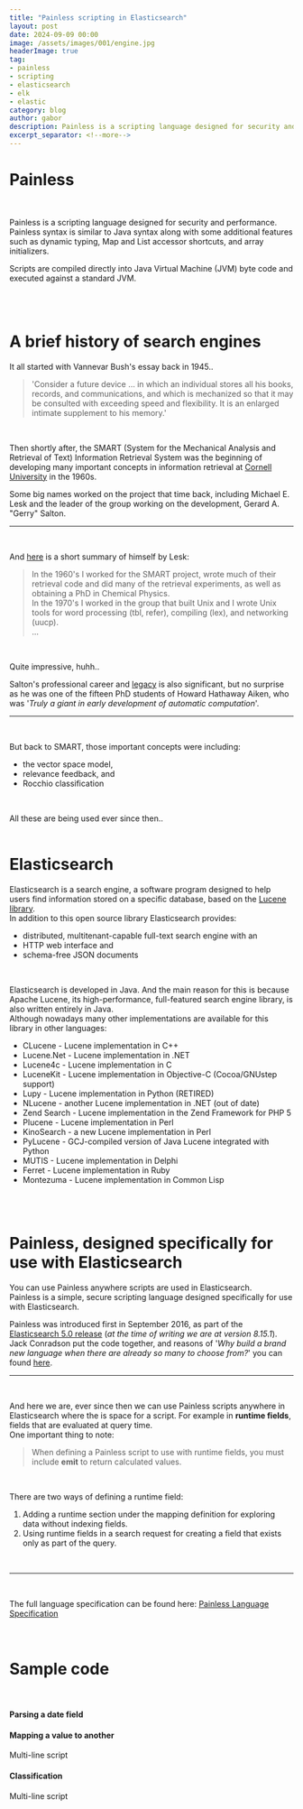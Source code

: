 ```yaml
---
title: "Painless scripting in Elasticsearch"
layout: post
date: 2024-09-09 00:00
image: /assets/images/001/engine.jpg
headerImage: true
tag:
- painless
- scripting
- elasticsearch
- elk
- elastic
category: blog
author: gabor
description: Painless is a scripting language designed for security and performance
excerpt_separator: <!--more-->
---
```

# Painless
<br>

Painless is a scripting language designed for security and performance. Painless syntax is similar to Java syntax along with some additional features such as dynamic typing, Map and List accessor shortcuts, and array initializers.
<br>

Scripts are compiled directly into Java Virtual Machine (JVM) byte code and executed against a standard JVM.
<br>

<!--more-->
<br>
<br>

# A brief history of search engines

It all started with Vannevar Bush's essay back in 1945..
> 'Consider a future device …  in which an individual stores all his books, records, and communications, and which is mechanized so that it may be consulted with exceeding speed and flexibility. It is an enlarged intimate supplement to his memory.'
<br>

Then shortly after, the SMART (System for the Mechanical Analysis and Retrieval of Text) Information Retrieval System was the beginning of developing many important concepts in information retrieval at [Cornell University][cornell] in the 1960s.
<br>

Some big names worked on the project that time back, including Michael E. Lesk and the leader of the group working on the development, Gerard A. "Gerry" Salton.
<br>

---
<br>

And [here][lesk] is a short summary of himself by Lesk:
> In the 1960's I worked for the SMART project, wrote much of their retrieval code and did many of the retrieval experiments, as well as obtaining a PhD in Chemical Physics.  
> In the 1970's I worked in the group that built Unix and I wrote Unix tools for word processing (tbl, refer), compiling (lex), and networking (uucp).  
> ...
<br>

Quite impressive, huhh..
<br>

Salton's professional career and [legacy][salton] is also significant, but no surprise as he was one of the fifteen PhD students of Howard Hathaway Aiken, who was '*Truly a giant in early development of automatic computation*'.
<br>

---
<br>

But back to SMART, those important concepts were including:
- the vector space model,
- relevance feedback, and
- Rocchio classification
<br>

All these are being used ever since then..
<br>
<br>

# Elasticsearch

Elasticsearch is a search engine, a software program designed to help users find information stored on a specific database, based on the [Lucene library][lucene].  
In addition to this open source library Elasticsearch provides:
- distributed, multitenant-capable full-text search engine with an
- HTTP web interface and
- schema-free JSON documents
<br>

Elasticsearch is developed in Java. And the main reason for this is because Apache Lucene, its high-performance, full-featured search engine library, is also written entirely in Java.  
Although nowadays many other implementations are available for this library in other languages:  
- CLucene - Lucene implementation in C++
- Lucene.Net - Lucene implementation in .NET
- Lucene4c - Lucene implementation in C
- LuceneKit - Lucene implementation in Objective-C (Cocoa/GNUstep support)
- Lupy - Lucene implementation in Python (RETIRED)
- NLucene - another Lucene implementation in .NET (out of date)
- Zend Search - Lucene implementation in the Zend Framework for PHP 5
- Plucene - Lucene implementation in Perl
- KinoSearch - a new Lucene implementation in Perl
- PyLucene - GCJ-compiled version of Java Lucene integrated with Python
- MUTIS - Lucene implementation in Delphi
- Ferret - Lucene implementation in Ruby
- Montezuma - Lucene implementation in Common Lisp
<br>
<br>

# Painless, designed specifically for use with Elasticsearch

You can use Painless anywhere scripts are used in Elasticsearch.  
Painless is a simple, secure scripting language designed specifically for use with Elasticsearch.
<br>

Painless was introduced first in September 2016, as part of the [Elasticsearch 5.0 release][release_5] (*at the time of writing we are at version 8.15.1*).  
Jack Conradson put the code together, and reasons of '*Why build a brand new language when there are already so many to choose from?*' you can found [here][painless_jack].
<br>

---
<br>

And here we are, ever since then we can use Painless scripts anywhere in Elasticsearch where the is space for a script. For example in **runtime fields**, fields that are evaluated at query time.  
One important thing to note:
> When defining a Painless script to use with runtime fields, you must include **emit** to return calculated values.
<br>

There are two ways of defining a runtime field:  
1. Adding a runtime section under the mapping definition for exploring data without indexing fields.
2. Using runtime fields in a search request for creating a field that exists only as part of the query.
<br>

---
<br>

The full language specification can be found here: [Painless Language Specification][painless_spec]  
<br>
<br>

# Sample code
<br>

#### Parsing a date field
<script src="https://gist.github.com/f-f-9-9-0-0/4f372cbce47b63a319eb87f08f42b8e0.js"></script>

#### Mapping a value to another
Multi-line script
<script src="https://gist.github.com/f-f-9-9-0-0/f62804cd61c6fd216e3cb69a9e702f97.js"></script>

#### Classification
Multi-line script
<script src="https://gist.github.com/f-f-9-9-0-0/56e81a16d0164900b78a8d217cd1ddf8.js"></script>


[cornell]: https://cornell.edu/
[lesk]: https://www.lesk.com/mlesk/
[salton]: https://history.computer.org/pioneers/salton.html
[lucene]: https://lucene.apache.org/core/
[release_5]: https://www.elastic.co/blog/elasticsearch-5-0-0-released
[painless_jack]: https://www.elastic.co/blog/painless-a-new-scripting-language
[painless_spec]: https://www.elastic.co/guide/en/elasticsearch/painless/8.15/painless-lang-spec.html
